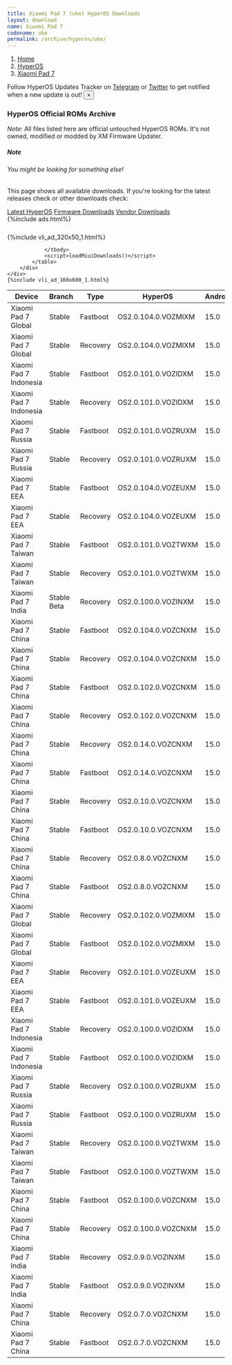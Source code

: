 ```yaml
---
title: Xiaomi Pad 7 (uke) HyperOS Downloads
layout: download
name: Xiaomi Pad 7
codename: uke
permalink: /archive/hyperos/uke/
---
```

<nav aria-label="breadcrumb">
    <ol class="breadcrumb">
        <li class="breadcrumb-item"><a href="/">Home</a></li>
        <li class="breadcrumb-item"><a href="/hyperos/">HyperOS</a></li>
        <li class="breadcrumb-item active" aria-current="page"><a href="/hyperos/uke/">Xiaomi Pad 7</a></li>
    </ol>
</nav>
<div class="alert alert-primary alert-dismissible fade show" role="alert">
    Follow HyperOS Updates Tracker on <a href="https://t.me/MIUIUpdatesTracker" class="alert-link">Telegram</a>
     or <a href="https://twitter.com/MiFwUpdater" class="alert-link">Twitter</a> to get notified when a new update is out!
    <button type="button" class="close" data-dismiss="alert" aria-label="Close">
        <span aria-hidden="true">&times;</span>
    </button>
</div>

### HyperOS Official ROMs Archive
*Note*: All files listed here are official untouched HyperOS ROMs. It's not owned, modified or modded by XM Firmware Updater.
<div class="card">
  <div class="card-body">
    <h5 class="card-title">Note</h5>
    <h6 class="card-subtitle mb-2 text-muted">You might be looking for something else!</h6>
    <p class="card-text">This page shows all available downloads.
     If you're looking for the latest releases check or other downloads check:</p>
    <a href="/hyperos/uke/" class="card-link">Latest HyperOS</a>
    <a href="/firmware/uke/" class="card-link">Firmware Downloads</a>
    <a href="/vendor/uke/" class="card-link">Vendor Downloads</a>
  </div>
</div>
{%include ads.html%}
<div class="row justify-content-center">
    <div class="col-10">
        <div class="table-responsive-md" style="margin-top: 25px;">
            {%include vli_ad_320x50_1.html%}
            <table id="miui" class="display dt-responsive nowrap compact table table-striped table-hover table-sm">
                <thead class="thead-dark">
                    <tr>
                        <th data-ref="device">Device</th>
                        <th data-ref="branch">Branch</th>
                        <th data-ref="type">Type</th>
                        <th data-ref="miui">HyperOS</th>
                        <th data-ref="android">Android</th>
                        <th data-ref="size">Size</th>
                        <th data-ref="size">Date</th>
                        <th data-ref="link">Link</th>
                    </tr>
                </thead>
                <tbody>
                <tr><td>Xiaomi Pad 7 Global</td><td>Stable</td><td>Fastboot</td><td>OS2.0.104.0.VOZMIXM</td><td>15.0</td><td>7.3 GB</td><td>2025-04-09</td><td><a href="/hyperos/uke/stable/OS2.0.104.0.VOZMIXM/">Download</a></td></tr>
<tr><td>Xiaomi Pad 7 Global</td><td>Stable</td><td>Recovery</td><td>OS2.0.104.0.VOZMIXM</td><td>15.0</td><td>6.0 GB</td><td>2025-04-01</td><td><a href="/hyperos/uke/stable/OS2.0.104.0.VOZMIXM/">Download</a></td></tr>
<tr><td>Xiaomi Pad 7 Indonesia</td><td>Stable</td><td>Fastboot</td><td>OS2.0.101.0.VOZIDXM</td><td>15.0</td><td>7.1 GB</td><td>2025-04-09</td><td><a href="/hyperos/uke/stable/OS2.0.101.0.VOZIDXM/">Download</a></td></tr>
<tr><td>Xiaomi Pad 7 Indonesia</td><td>Stable</td><td>Recovery</td><td>OS2.0.101.0.VOZIDXM</td><td>15.0</td><td>6.0 GB</td><td>2025-04-01</td><td><a href="/hyperos/uke/stable/OS2.0.101.0.VOZIDXM/">Download</a></td></tr>
<tr><td>Xiaomi Pad 7 Russia</td><td>Stable</td><td>Fastboot</td><td>OS2.0.101.0.VOZRUXM</td><td>15.0</td><td>7.8 GB</td><td>2025-04-09</td><td><a href="/hyperos/uke/stable/OS2.0.101.0.VOZRUXM/">Download</a></td></tr>
<tr><td>Xiaomi Pad 7 Russia</td><td>Stable</td><td>Recovery</td><td>OS2.0.101.0.VOZRUXM</td><td>15.0</td><td>5.9 GB</td><td>2025-04-01</td><td><a href="/hyperos/uke/stable/OS2.0.101.0.VOZRUXM/">Download</a></td></tr>
<tr><td>Xiaomi Pad 7 EEA</td><td>Stable</td><td>Fastboot</td><td>OS2.0.104.0.VOZEUXM</td><td>15.0</td><td>7.2 GB</td><td>2025-04-07</td><td><a href="/hyperos/uke/stable/OS2.0.104.0.VOZEUXM/">Download</a></td></tr>
<tr><td>Xiaomi Pad 7 EEA</td><td>Stable</td><td>Recovery</td><td>OS2.0.104.0.VOZEUXM</td><td>15.0</td><td>6.1 GB</td><td>2025-04-01</td><td><a href="/hyperos/uke/stable/OS2.0.104.0.VOZEUXM/">Download</a></td></tr>
<tr><td>Xiaomi Pad 7 Taiwan</td><td>Stable</td><td>Fastboot</td><td>OS2.0.101.0.VOZTWXM</td><td>15.0</td><td>7.0 GB</td><td>2025-04-07</td><td><a href="/hyperos/uke/stable/OS2.0.101.0.VOZTWXM/">Download</a></td></tr>
<tr><td>Xiaomi Pad 7 Taiwan</td><td>Stable</td><td>Recovery</td><td>OS2.0.101.0.VOZTWXM</td><td>15.0</td><td>5.9 GB</td><td>2025-04-01</td><td><a href="/hyperos/uke/stable/OS2.0.101.0.VOZTWXM/">Download</a></td></tr>
<tr><td>Xiaomi Pad 7 India</td><td>Stable Beta</td><td>Recovery</td><td>OS2.0.100.0.VOZINXM</td><td>15.0</td><td>5.9 GB</td><td>2025-04-01</td><td><a href="/hyperos/uke/stable beta/OS2.0.100.0.VOZINXM/">Download</a></td></tr>
<tr><td>Xiaomi Pad 7 China</td><td>Stable</td><td>Fastboot</td><td>OS2.0.104.0.VOZCNXM</td><td>15.0</td><td>9.2 GB</td><td>2025-03-28</td><td><a href="/hyperos/uke/stable/OS2.0.104.0.VOZCNXM/">Download</a></td></tr>
<tr><td>Xiaomi Pad 7 China</td><td>Stable</td><td>Recovery</td><td>OS2.0.104.0.VOZCNXM</td><td>15.0</td><td>8.1 GB</td><td>2025-03-18</td><td><a href="/hyperos/uke/stable/OS2.0.104.0.VOZCNXM/">Download</a></td></tr>
<tr><td>Xiaomi Pad 7 China</td><td>Stable</td><td>Fastboot</td><td>OS2.0.102.0.VOZCNXM</td><td>15.0</td><td>9.2 GB</td><td>2025-03-01</td><td><a href="/hyperos/uke/stable/OS2.0.102.0.VOZCNXM/">Download</a></td></tr>
<tr><td>Xiaomi Pad 7 China</td><td>Stable</td><td>Recovery</td><td>OS2.0.102.0.VOZCNXM</td><td>15.0</td><td>8.1 GB</td><td>2025-02-21</td><td><a href="/hyperos/uke/stable/OS2.0.102.0.VOZCNXM/">Download</a></td></tr>
<tr><td>Xiaomi Pad 7 China</td><td>Stable</td><td>Recovery</td><td>OS2.0.14.0.VOZCNXM</td><td>15.0</td><td>7.9 GB</td><td>2024-11-29</td><td><a href="/hyperos/uke/stable/OS2.0.14.0.VOZCNXM/">Download</a></td></tr>
<tr><td>Xiaomi Pad 7 China</td><td>Stable</td><td>Fastboot</td><td>OS2.0.14.0.VOZCNXM</td><td>15.0</td><td>9.1 GB</td><td>2024-11-23</td><td><a href="/hyperos/uke/stable/OS2.0.14.0.VOZCNXM/">Download</a></td></tr>
<tr><td>Xiaomi Pad 7 China</td><td>Stable</td><td>Recovery</td><td>OS2.0.10.0.VOZCNXM</td><td>15.0</td><td>7.9 GB</td><td>2024-11-11</td><td><a href="/hyperos/uke/stable/OS2.0.10.0.VOZCNXM/">Download</a></td></tr>
<tr><td>Xiaomi Pad 7 China</td><td>Stable</td><td>Fastboot</td><td>OS2.0.10.0.VOZCNXM</td><td>15.0</td><td>9.1 GB</td><td>2024-11-07</td><td><a href="/hyperos/uke/stable/OS2.0.10.0.VOZCNXM/">Download</a></td></tr>
<tr><td>Xiaomi Pad 7 China</td><td>Stable</td><td>Recovery</td><td>OS2.0.8.0.VOZCNXM</td><td>15.0</td><td>7.9 GB</td><td>2024-11-05</td><td><a href="/hyperos/uke/stable/OS2.0.8.0.VOZCNXM/">Download</a></td></tr>
<tr><td>Xiaomi Pad 7 China</td><td>Stable</td><td>Fastboot</td><td>OS2.0.8.0.VOZCNXM</td><td>15.0</td><td>9.1 GB</td><td>2024-10-31</td><td><a href="/hyperos/uke/stable/OS2.0.8.0.VOZCNXM/">Download</a></td></tr>
<tr><td>Xiaomi Pad 7 Global</td><td>Stable</td><td>Recovery</td><td>OS2.0.102.0.VOZMIXM</td><td>15.0</td><td>6.0 GB</td><td>2025-03-01</td><td><a href="/hyperos/uke/stable/OS2.0.102.0.VOZMIXM/">Download</a></td></tr>
<tr><td>Xiaomi Pad 7 Global</td><td>Stable</td><td>Fastboot</td><td>OS2.0.102.0.VOZMIXM</td><td>15.0</td><td>7.3 GB</td><td>2025-03-01</td><td><a href="/hyperos/uke/stable/OS2.0.102.0.VOZMIXM/">Download</a></td></tr>
<tr><td>Xiaomi Pad 7 EEA</td><td>Stable</td><td>Recovery</td><td>OS2.0.101.0.VOZEUXM</td><td>15.0</td><td>6.1 GB</td><td>2025-03-01</td><td><a href="/hyperos/uke/stable/OS2.0.101.0.VOZEUXM/">Download</a></td></tr>
<tr><td>Xiaomi Pad 7 EEA</td><td>Stable</td><td>Fastboot</td><td>OS2.0.101.0.VOZEUXM</td><td>15.0</td><td>7.1 GB</td><td>2025-03-01</td><td><a href="/hyperos/uke/stable/OS2.0.101.0.VOZEUXM/">Download</a></td></tr>
<tr><td>Xiaomi Pad 7 Indonesia</td><td>Stable</td><td>Recovery</td><td>OS2.0.100.0.VOZIDXM</td><td>15.0</td><td>6.0 GB</td><td>2025-03-01</td><td><a href="/hyperos/uke/stable/OS2.0.100.0.VOZIDXM/">Download</a></td></tr>
<tr><td>Xiaomi Pad 7 Indonesia</td><td>Stable</td><td>Fastboot</td><td>OS2.0.100.0.VOZIDXM</td><td>15.0</td><td>7.1 GB</td><td>2025-03-01</td><td><a href="/hyperos/uke/stable/OS2.0.100.0.VOZIDXM/">Download</a></td></tr>
<tr><td>Xiaomi Pad 7 Russia</td><td>Stable</td><td>Recovery</td><td>OS2.0.100.0.VOZRUXM</td><td>15.0</td><td>5.9 GB</td><td>2025-03-01</td><td><a href="/hyperos/uke/stable/OS2.0.100.0.VOZRUXM/">Download</a></td></tr>
<tr><td>Xiaomi Pad 7 Russia</td><td>Stable</td><td>Fastboot</td><td>OS2.0.100.0.VOZRUXM</td><td>15.0</td><td>7.8 GB</td><td>2025-03-01</td><td><a href="/hyperos/uke/stable/OS2.0.100.0.VOZRUXM/">Download</a></td></tr>
<tr><td>Xiaomi Pad 7 Taiwan</td><td>Stable</td><td>Recovery</td><td>OS2.0.100.0.VOZTWXM</td><td>15.0</td><td>5.9 GB</td><td>2025-03-01</td><td><a href="/hyperos/uke/stable/OS2.0.100.0.VOZTWXM/">Download</a></td></tr>
<tr><td>Xiaomi Pad 7 Taiwan</td><td>Stable</td><td>Fastboot</td><td>OS2.0.100.0.VOZTWXM</td><td>15.0</td><td>7.0 GB</td><td>2025-03-01</td><td><a href="/hyperos/uke/stable/OS2.0.100.0.VOZTWXM/">Download</a></td></tr>
<tr><td>Xiaomi Pad 7 China</td><td>Stable</td><td>Fastboot</td><td>OS2.0.100.0.VOZCNXM</td><td>15.0</td><td>9.3 GB</td><td>2025-01-24</td><td><a href="/hyperos/uke/stable/OS2.0.100.0.VOZCNXM/">Download</a></td></tr>
<tr><td>Xiaomi Pad 7 China</td><td>Stable</td><td>Recovery</td><td>OS2.0.100.0.VOZCNXM</td><td>15.0</td><td>8.1 GB</td><td>2025-01-16</td><td><a href="/hyperos/uke/stable/OS2.0.100.0.VOZCNXM/">Download</a></td></tr>
<tr><td>Xiaomi Pad 7 India</td><td>Stable</td><td>Recovery</td><td>OS2.0.9.0.VOZINXM</td><td>15.0</td><td>5.8 GB</td><td>2025-01-13</td><td><a href="/hyperos/uke/stable/OS2.0.9.0.VOZINXM/">Download</a></td></tr>
<tr><td>Xiaomi Pad 7 India</td><td>Stable</td><td>Fastboot</td><td>OS2.0.9.0.VOZINXM</td><td>15.0</td><td>6.5 GB</td><td>2024-12-27</td><td><a href="/hyperos/uke/stable/OS2.0.9.0.VOZINXM/">Download</a></td></tr>
<tr><td>Xiaomi Pad 7 China</td><td>Stable</td><td>Recovery</td><td>OS2.0.7.0.VOZCNXM</td><td>15.0</td><td>7.9 GB</td><td>2024-10-29</td><td><a href="/hyperos/uke/stable/OS2.0.7.0.VOZCNXM/">Download</a></td></tr>
<tr><td>Xiaomi Pad 7 China</td><td>Stable</td><td>Fastboot</td><td>OS2.0.7.0.VOZCNXM</td><td>15.0</td><td>9.1 GB</td><td>2024-10-25</td><td><a href="/hyperos/uke/stable/OS2.0.7.0.VOZCNXM/">Download</a></td></tr>

                </tbody>
                <script>loadMiuiDownloads()</script>
            </table>
        </div>
    </div>
    {%include vli_ad_160x600_1.html%}
</div>
